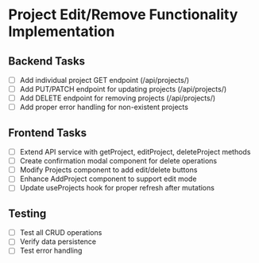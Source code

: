 # Project Edit/Remove Functionality Implementation

## Backend Tasks
- [ ] Add individual project GET endpoint (/api/projects/<id>)
- [ ] Add PUT/PATCH endpoint for updating projects (/api/projects/<id>)
- [ ] Add DELETE endpoint for removing projects (/api/projects/<id>)
- [ ] Add proper error handling for non-existent projects

## Frontend Tasks
- [ ] Extend API service with getProject, editProject, deleteProject methods
- [ ] Create confirmation modal component for delete operations
- [ ] Modify Projects component to add edit/delete buttons
- [ ] Enhance AddProject component to support edit mode
- [ ] Update useProjects hook for proper refresh after mutations

## Testing
- [ ] Test all CRUD operations
- [ ] Verify data persistence
- [ ] Test error handling
